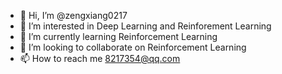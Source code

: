 - 👋 Hi, I’m @zengxiang0217
- 👀 I’m interested in Deep Learning and Reinforement Learning
- 🌱 I’m currently learning Reinforcement Learning
- 💞️ I’m looking to collaborate on Reinforcement Learning
- 📫 How to reach me 8217354@qq.com

<!---
zengxiang0217/zengxiang0217 is a ✨ special ✨ repository because its `README.md` (this file) appears on your GitHub profile.
You can click the Preview link to take a look at your changes.
--->
